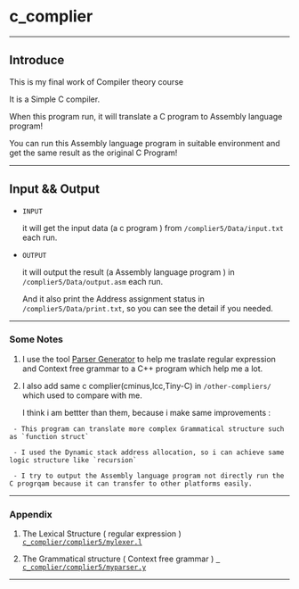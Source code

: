 # c_complier


---

## Introduce 

This is my final work of  Compiler theory course

It is a Simple C compiler.

When this program run, it will translate a C program to  Assembly language program!

You can run this Assembly language program in suitable environment and get the same result as the original C Program!


---

## Input  && Output 

 -  `INPUT`
     
     it will get the input data (a c program ) from `/complier5/Data/input.txt` each run.

 -  `OUTPUT`
    
     it will output the result (a Assembly language program ) in  `/complier5/Data/output.asm` each run.

     And it also print the Address assignment status in `/complier5/Data/print.txt`, so you can see the detail if you needed.

---

###  Some Notes

 1.  I use the tool [Parser Generator](http://parser-generator.updatestar.com/zh-cn) to help me traslate regular expression and Context free grammar to a C++ program which help me a lot.


 2.  I also add same  c complier(cminus,lcc,Tiny-C) in `/other-compliers/` which used to compare with me.

     I think i am bettter than them, because i make same improvements :
   >
     - This program can translate more complex Grammatical structure such as `function struct`

     - I used the Dynamic stack address allocation, so i can achieve same logic structure like `recursion`

	 - I try to output the Assembly language program not directly run the C progrqam because it can transfer to other platforms easily.

   >


---

###  Appendix

  1. The Lexical Structure ( regular expression ) [`c_complier/complier5/mylexer.l`](https://github.com/Nrgeup/c_complier/blob/master/complier5/mylexer.l)
 
  2. The Grammatical structure ( Context free grammar ) [` c_complier/complier5/myparser.y`](https://github.com/Nrgeup/c_complier/blob/master/complier5/myparser.y)

---

